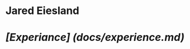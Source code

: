 # Jared Eiesland
<html>
  <Body>
    <h1><i>[Experiance] (docs/experience.md)</i></h1>
     
   </body>
  </html>
